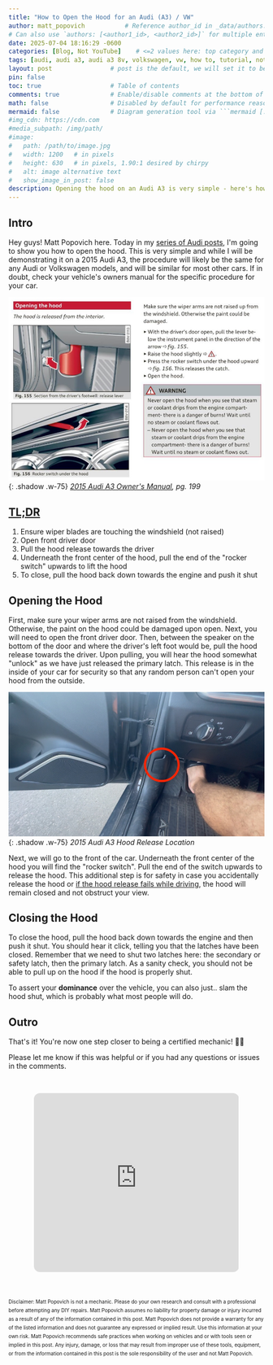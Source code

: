 ```yaml
---
title: "How to Open the Hood for an Audi (A3) / VW"
author: matt_popovich           # Reference author_id in _data/authors.yml
# Can also use `authors: [<author1_id>, <author2_id>]` for multiple entries
date: 2025-07-04 18:16:29 -0600
categories: [Blog, Not YouTube]    # <=2 values here: top category and sub category
tags: [audi, audi a3, audi a3 8v, volkswagen, vw, how to, tutorial, not youtube]                # TAG names should always be lowercase
layout: post                # post is the default, we will set it to be explicit
pin: false
toc: true                   # Table of contents
comments: true              # Enable/disable comments at the bottom of the post
math: false                 # Disabled by default for performance reasons
mermaid: false              # Diagram generation tool via ```mermaid [...]```
#img_cdn: https://cdn.com
#media_subpath: /img/path/
#image:
#   path: /path/to/image.jpg
#   width: 1200   # in pixels
#   height: 630   # in pixels, 1.90:1 desired by chirpy
#   alt: image alternative text
#   show_image_in_post: false
description: Opening the hood on an Audi A3 is very simple - here's how!
---
```


## Intro
Hey guys! Matt Popovich here. Today in my [series of Audi posts](/tags/audi/), I'm going to show you how to open the hood. This is very simple and while I will be demonstrating it on a 2015 Audi A3, the procedure will likely be the same for any Audi or Volkswagen models, and will be similar for most other cars. If in doubt, check your vehicle's owners manual for the specific procedure for your car.

![](/assets/img/posts/2025-06-27-how-to-open-the-hood-for-an-audi-a3--vw/owners-manual_audi-a3_open-hood.jpg){: .shadow .w-75}
*[2015 Audi A3 Owner's Manual](https://ownersmanuals2.com/d/71870/audi-a3-sedan-s3-sedan-2015-owners-manual), pg. 199*

## [TL;DR](https://www.merriam-webster.com/dictionary/TL%3BDR)
1. Ensure wiper blades are touching the windshield (not raised)
2. Open front driver door
3. Pull the hood release towards the driver
4. Underneath the front center of the hood, pull the end of the "rocker switch" upwards to lift the hood
5. To close, pull the hood back down towards the engine and push it shut

## Opening the Hood
First, make sure your wiper arms are not raised from the windshield. Otherwise, the paint on the hood could be damaged upon open. Next, you will need to open the front driver door. Then, between the speaker on the bottom of the door and where the driver's left foot would be, pull the hood release towards the driver. Upon pulling, you will hear the hood somewhat "unlock" as we have just released the primary latch. This release is in the inside of your car for security so that any random person can't open your hood from the outside.

![](/assets/img/posts/2025-06-27-how-to-open-the-hood-for-an-audi-a3--vw/2015-audi-a3_hood-release.jpg){: .shadow .w-75}
*2015 Audi A3 Hood Release Location*
<!-- TODO: Get a better image of this -->

Next, we will go to the front of the car. Underneath the front center of the hood you will find the "rocker switch". Pull the end of the switch upwards to release the hood. This additional step is for safety in case you accidentally release the hood or [if the hood release fails while driving](https://youtu.be/n1lbpj6868o), the hood will remain closed and not obstruct your view.

## Closing the Hood
To close the hood, pull the hood back down towards the engine and then push it shut. You should hear it click, telling you that the latches have been closed. Remember that we need to shut two latches here: the secondary or safety latch, then the primary latch. As a sanity check, you should not be able to pull up on the hood if the hood is properly shut.

To assert your **dominance** over the vehicle, you can also just.. slam the hood shut, which is probably what most people will do.

## Outro
That's it! You're now one step closer to being a certified mechanic! 🧑‍🔧

Please let me know if this was helpful or if you had any questions or issues in the comments.

&nbsp;

<div style="text-align:center">
<iframe
style="border-radius:12px"
src="https://open.spotify.com/embed/track/6rDUuoY74LZ8c8T8hcybIQ?utm_source=generator"
width="80%" height="352" frameBorder="0"
allowfullscreen=""
allow="autoplay; clipboard-write; encrypted-media; fullscreen; picture-in-picture"
loading="lazy">
</iframe>
</div>

&nbsp;

<small><small>
Disclaimer:
Matt Popovich is not a mechanic. Please do your own research and consult with a professional before attempting any DIY repairs. Matt Popovich assumes no liability for property damage or injury incurred as a result of any of the information contained in this post. Matt Popovich does not provide a warranty for any of the listed information and does not guarantee any expressed or implied result. Use this information at your own risk. Matt Popovich recommends safe practices when working on vehicles and or with tools seen or implied in this post. Any injury, damage, or loss that may result from improper use of these tools, equipment, or from the information contained in this post is the sole responsibility of the user and not Matt Popovich.
</small></small>

